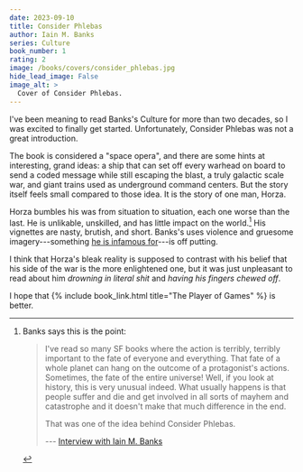 ```yaml
---
date: 2023-09-10
title: Consider Phlebas
author: Iain M. Banks
series: Culture
book_number: 1
rating: 2
image: /books/covers/consider_phlebas.jpg
hide_lead_image: False
image_alt: >
  Cover of Consider Phlebas.
---
```


I've been meaning to read Banks's Culture for more than two decades, so I was
excited to finally get started. Unfortunately, <span class="book-title">
Consider Phlebas</span> was not a great introduction.

The book is considered a "space opera", and there are some hints at
interesting, grand ideas: a ship that can set off every warhead on board to
send a coded message while still escaping the blast, a truly galactic scale
war, and giant trains used as underground command centers. But the story
itself feels small compared to those idea. It is the story of one man, Horza.

Horza bumbles his was from situation to situation, each one worse than the
last. He is unlikable, unskilled, and has little impact on the world.[^banks]
His vignettes are nasty, brutish, and short. Banks's uses violence and
gruesome imagery---something [he is infamous for][wasp]---is off putting.

[wasp]: https://en.wikipedia.org/wiki/The_Wasp_Factory

[^banks]:
    Banks says this is the point:

    >  I've read so many SF books where the action is terribly, terribly
    >  important to the fate of everyone and everything. That fate of a whole
    >  planet can hang on the outcome of a protagonist's actions. Sometimes,
    >  the fate of the entire universe! Well, if you look at history, this is
    >  very unusual indeed. What usually happens is that people suffer and die
    >  and get involved in all sorts of mayhem and catastrophe and it doesn't
    >  make that much difference in the end.
    >
    > That was one of the idea behind <span class="book-title">Consider
    > Phlebas</span>.
    >
    > --- [Interview with Iain M. Banks][int]

[int]: https://web.archive.org/web/20071223184232/http://homepages.compuserve.de/Mostral/interviews/starlog94.htm

I think that Horza's bleak reality is supposed to contrast with his belief
that his side of the war is the more enlightened one, but it was just
unpleasant to read about him _drowning in literal shit_ and _having his
fingers chewed off_.

I hope that {% include book_link.html title="The Player of Games" %} is
better.
